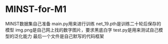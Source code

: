# MINST-for-M1
MINST数据集自己准备
main.py用来进行训练
net_19.pth是训练二十轮后保存的模型
img.png是自己网上找的数字图片，要求黑底白字
test.py是用来测试自己模型的泛化能力
最后一个文件是自己默写的代码框架

